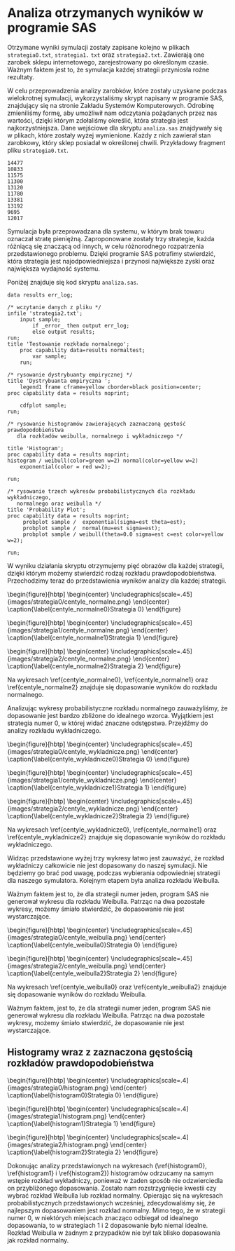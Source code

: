 # Analiza otrzymanych wyników w programie SAS

Otrzymane wyniki symulacji zostały zapisane kolejno w plikach `strategia0.txt`,
`strategia1.` `txt` oraz `strategia2.txt`. Zawierają one zarobek sklepu
internetowego, zarejestrowany po określonym czasie. Ważnym faktem jest to, że
symulacja każdej strategii przyniosła rożne rezultaty.

W celu przeprowadzenia analizy zarobków, które zostały uzyskane podczas
wielokrotnej symulacji, wykorzystaliśmy skrypt napisany w programie SAS,
znajdujący się na stronie Zakładu Systemów Komputerowych. Odrobinę zmieniliśmy
formę, aby umożliwił nam odczytania pożądanych przez nas wartości, dzięki
którym zdołaliśmy określić, która strategia jest najkorzystniejsza. Dane
wejściowe dla skryptu `analiza.sas` znajdywały się w plikach, które zostały
wyżej wymienione. Każdy z nich zawierał stan zarobkowy, który sklep posiadał w
określonej chwili. Przykładowy fragment pliku `strategia0.txt`.

    14477
    10833
    11575
    11300
    13120
    11780
    13381
    13192
    9695
    12017

Symulacja była przeprowadzana dla systemu, w którym brak towaru oznaczał stratę
pieniężną. Zaproponowane zostały trzy strategie, każda różniącą się znaczącą od
innych, w celu różnorodnego rozpatrzenia przedstawionego problemu. Dzięki
programie SAS potrafimy stwierdzić, która strategia jest najodpowiedniejsza i
przynosi największe zyski oraz największa wydajność systemu.

Poniżej znajduje się kod skryptu `analiza.sas`.

    data results err_log;

    /* wczytanie danych z pliku */
    infile 'strategia2.txt';
        input sample;
            if _error_ then output err_log;
            else output results;
    run;
    title 'Testowanie rozkładu normalnego';
        proc capability data=results normaltest;
            var sample;
        run;

    /* rysowanie dystrybuanty empirycznej */
    title 'Dystrybuanta empiryczna ';
        legend1 frame cframe=yellow cborder=black position=center;
    proc capability data = results noprint;

        cdfplot sample;
    run;

    /* rysowanie histogramów zawierających zaznaczoną gęstość prawdopodobieństwa
       dla rozkładów weibulla, normalnego i wykładniczego */

    title 'Histogram';
    proc capability data = results noprint;
    histogram / weibull(color=green w=2) normal(color=yellow w=2)
        exponential(color = red w=2);

    run;

    /* rysowanie trzech wykresów probabilistycznych dla rozkładu wykładniczego,
       normalnego oraz weibulla */
    title 'Probability Plot';
    proc capability data = results noprint;
         probplot sample /  exponential(sigma=est theta=est);
         probplot sample /  normal(mu=est sigma=est);
         probplot sample / weibull(theta=0.0 sigma=est c=est color=yellow
    w=2);

    run;

W wyniku działania skryptu otrzymujemy pięć obrazów dla każdej strategii,
dzięki którym możemy stwierdzić rodzaj rozkładu prawdopodobieństwa.
Przechodzimy teraz do przedstawienia wyników analizy dla każdej strategii.

\begin{figure}[hbtp]
  \begin{center}
    \includegraphics[scale=.45]{images/strategia0/centyle_normalne.png}
  \end{center}
  \caption{\label{centyle_normalne0}Strategia 0}
\end{figure}

\begin{figure}[hbtp]
  \begin{center}
    \includegraphics[scale=.45]{images/strategia1/centyle_normalne.png}
  \end{center}
  \caption{\label{centyle_normalne1}Strategia 1}
\end{figure}

\begin{figure}[hbtp]
  \begin{center}
    \includegraphics[scale=.45]{images/strategia2/centyle_normalne.png}
  \end{center}
  \caption{\label{centyle_normalne2}Strategia 2}
\end{figure}

Na wykresach \ref{centyle_normalne0}, \ref{centyle_normalne1} oraz
\ref{centyle_normalne2} znajduje się dopasowanie wyników do rozkładu normalnego.

Analizując wykresy probabilistyczne rozkładu normalnego zauważyliśmy, że
dopasowanie jest bardzo zbliżone do idealnego wzorca. Wyjątkiem jest strategia
numer 0, w której widać znaczne odstępstwa. Przejdźmy do analizy rozkładu
wykładniczego.

\begin{figure}[hbtp]
  \begin{center}
    \includegraphics[scale=.45]{images/strategia0/centyle_wykladnicze.png}
  \end{center}
  \caption{\label{centyle_wykladnicze0}Strategia 0}
\end{figure}

\begin{figure}[hbtp]
  \begin{center}
    \includegraphics[scale=.45]{images/strategia1/centyle_wykladnicze.png}
  \end{center}
  \caption{\label{centyle_wykladnicze1}Strategia 1}
\end{figure}

\begin{figure}[hbtp]
  \begin{center}
    \includegraphics[scale=.45]{images/strategia2/centyle_wykladnicze.png}
  \end{center}
  \caption{\label{centyle_wykladnicze2}Strategia 2}
\end{figure}

Na wykresach \ref{centyle_wykladnicze0}, \ref{centyle_normalne1} oraz
\ref{centyle_wykladnicze2} znajduje się dopasowanie wyników do rozkładu
wykładniczego.

Widząc przedstawione wyżej trzy wykresy łatwo jest zauważyć, że rozkład
wykładniczy całkowicie nie jest dopasowany do naszej symulacji. Nie będziemy go
brać pod uwagę, podczas wybierania odpowiedniej strategii dla naszego
symulatora. Kolejnym etapem była analiza rozkładu Weibulla.

Ważnym faktem jest to, że dla strategii numer jeden, program SAS nie generował
wykresu dla rozkładu Weibulla. Patrząc na dwa pozostałe wykresy, możemy śmiało
stwierdzić, że dopasowanie nie jest wystarczające.

\begin{figure}[hbtp]
  \begin{center}
    \includegraphics[scale=.45]{images/strategia0/centyle_weibulla.png}
  \end{center}
  \caption{\label{centyle_weibulla0}Strategia 0}
\end{figure}

\begin{figure}[hbtp]
  \begin{center}
    \includegraphics[scale=.45]{images/strategia2/centyle_weibulla.png}
  \end{center}
  \caption{\label{centyle_weibulla2}Strategia 2}
\end{figure}

Na wykresach \ref{centyle_weibulla0} oraz
\ref{centyle_weibulla2} znajduje się dopasowanie wyników do rozkładu Weibulla.

Ważnym faktem, jest to, że dla strategii numer jeden, program SAS nie
generował wykresu dla rozkładu Weibulla. Patrząc na dwa pozostałe wykresy,
możemy śmiało stwierdzić, że dopasowanie nie jest wystarczające.

## Histogramy wraz z zaznaczona gęstością rozkładów prawdopodobieństwa

\begin{figure}[hbtp]
  \begin{center}
    \includegraphics[scale=.4]{images/strategia0/histogram.png}
  \end{center}
  \caption{\label{histogram0}Strategia 0}
\end{figure}

\begin{figure}[hbtp]
  \begin{center}
    \includegraphics[scale=.4]{images/strategia1/histogram.png}
  \end{center}
  \caption{\label{histogram1}Strategia 1}
\end{figure}

\begin{figure}[hbtp]
  \begin{center}
    \includegraphics[scale=.4]{images/strategia2/histogram.png}
  \end{center}
  \caption{\label{histogram2}Strategia 2}
\end{figure}

Dokonując analizy przedstawionych na wykresach (\ref{histogram0},
\ref{histogram1} i \ref{histogram2}) histogramów odrzucamy na samym wstępie
rozkład wykładniczy, ponieważ w żaden sposób nie odzwierciedla on
przybliżonego dopasowania. Zostało nam rozstrzygnięcie kwestii czy wybrać
rozkład Weibulla lub rozkład normalny. Opierając się na wykresach
probabilistycznych przedstawionych wcześniej, zdecydowaliśmy się, że
najlepszym dopasowaniem jest rozkład normalny. Mimo tego, że w strategii numer
0, w niektórych miejscach znacząco odbiegał od idealnego dopasowania, to w
strategiach 1 i 2 dopasowanie było niemal idealne. Rozkład Weibulla w żadnym z
przypadków nie był tak blisko dopasowania jak rozkład normalny.

